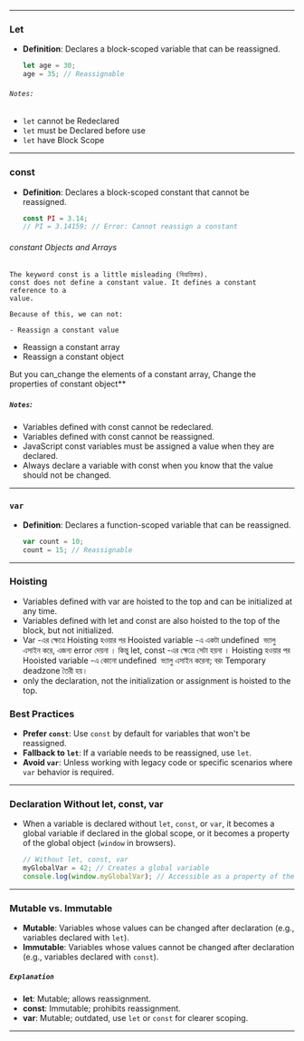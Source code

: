 
---
### Let
- **Definition**: Declares a block-scoped variable that can be reassigned.
  ```javascript
  let age = 30;
  age = 35; // Reassignable
  ```
###### `Notes:`
-  `let` cannot be Redeclared
-  `let` must be Declared before use 
-  `let` have Block Scope
---
### const
- **Definition**: Declares a block-scoped constant that cannot be reassigned.
  ```javascript
  const PI = 3.14;
  // PI = 3.14159; // Error: Cannot reassign a constant
  ```

###### constant Objects and Arrays
    The keyword const is a little misleading (বিভ্রান্তিকর).
	const does not define a constant value. It defines a constant reference to a 
	value.

	Because of this, we can not:

	- Reassign a constant value    
- Reassign a constant array    
- Reassign a constant object
    

But you can_change the elements of a constant array, Change the properties of constant object**
##### `Notes`:
- Variables defined with const cannot be redeclared.
- Variables defined with const cannot be reassigned.
- JavaScript const variables must be assigned a value when they are declared.
- Always declare a variable with const when you know that the value should not be changed.
---
### `var`
- **Definition**: Declares a function-scoped variable that can be reassigned.
  ```javascript
  var count = 10;
  count = 15; // Reassignable
  ```

---

### **Hoisting**
- Variables defined with var are hoisted to the top and can be initialized at any time. 
- Variables defined with let and const are also hoisted to the top of the block, but not initialized.
- Var -এর ক্ষেত্রে Hoisting হওয়ার পর Hooisted variable -এ একটা undefined  ভ্যালু এসাইন করে, এজন্য error দেয়না । কিন্তু let, const -এর ক্ষেত্রে সেটা হয়না । Hoisting হওয়ার পর Hooisted variable -এ কোনো undefined  ভ্যালু এসাইন করেনা; বরং Temporary deadzone তৈরী হয়। 
- only the declaration, not the initialization or assignment is hoisted to the top.

### Best Practices
- **Prefer `const`**: Use `const` by default for variables that won't be reassigned.
- **Fallback to `let`**: If a variable needs to be reassigned, use `let`.
- **Avoid `var`**: Unless working with legacy code or specific scenarios where `var` behavior is required.

---
### Declaration Without let, const, var
- When a variable is declared without `let`, `const`, or `var`, it becomes a global variable if declared in the global scope, or it becomes a property of the global object (`window` in browsers).
  ```javascript
  // Without let, const, var
  myGlobalVar = 42; // Creates a global variable
  console.log(window.myGlobalVar); // Accessible as a property of the global object
  ```

---
### Mutable vs. Immutable
- **Mutable**: Variables whose values can be changed after declaration (e.g., variables declared with `let`).
- **Immutable**: Variables whose values cannot be changed after declaration (e.g., variables declared with `const`).

##### `Explanation`
- **let**: Mutable; allows reassignment.
- **const**: Immutable; prohibits reassignment.
- **var**: Mutable; outdated, use `let` or `const` for clearer scoping.

---
